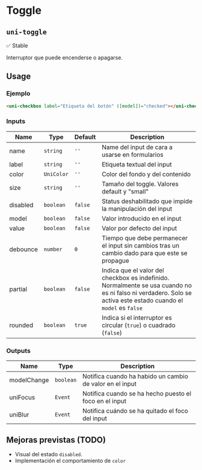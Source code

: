 Toggle
===================
`uni-toggle`
---
:white_check_mark: Stable

Interruptor que puede encenderse o apagarse.

## Usage

### Ejemplo

```html
<uni-checkbox label="Etiqueta del botón" ([model])="checked"></uni-checkbox>
```

### Inputs

| Name      | Type        | Default | Description 
| ----------- | ----------- | ----------- | -----------
| name        | `string`    | `''`        | Name del input de cara a usarse en formularios
| label       | `string`    | `''`        | Etiqueta textual del input
| color       | `UniColor`  | `''`        | Color del fondo y del contenido
| size        | `string`    | `''`        | Tamaño del toggle. Valores default y "small"
| disabled    | `boolean`   | `false`     | Status deshabilitado que impide la manipulación del input
| model       | `boolean`   | `false`     | Valor introducido en el input
| value       | `boolean`   | `false`     | Valor por defecto del input
| debounce    | `number`    | `0`         | Tiempo que debe permanecer el input sin cambios tras un cambio dado para que este se propague
| partial     | `boolean`   | `false`     | Indica que el valor del checkbox es indefinido. Normalmente se usa cuando no es ni falso ni verdadero. Solo se activa este estado cuando el `model` es `false`
| rounded     | `boolean`   | `true`      | Indica si el interruptor es circular (`true`) o cuadrado (`false`)

### Outputs

| Name          | Type      | Description
| --------------- | --------- | -----------
| modelChange     | `boolean` | Notifica cuando ha habido un cambio de valor en el input
| uniFocus        | `Event`   | Notifica cuando se ha hecho puesto el foco en el input
| uniBlur         | `Event`   | Notifica cuándo se ha quitado el foco del input

## Mejoras previstas (TODO)

- Visual del estado `disabled`.
- Implementación el comportamiento de `color`